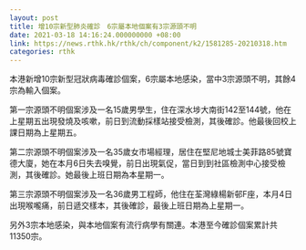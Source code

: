 ```yaml
---
layout: post
title: 增10宗新型肺炎確診　6宗屬本地個案有3宗源頭不明
date: 2021-03-18 14:16:24.000000000 +08:00
link: https://news.rthk.hk/rthk/ch/component/k2/1581285-20210318.htm
categories: rthk
---
```


本港新增10宗新型冠狀病毒確診個案，6宗屬本地感染，當中3宗源頭不明，其餘4宗為輸入個案。

第一宗源頭不明個案涉及一名15歲男學生，住在深水埗大南街142至144號，他在上星期五出現發燒及咳嗽，前日到流動採樣站接受檢測，其後確診。他最後回校上課日期為上星期五。

第二宗源頭不明個案涉及一名35歲女市場經理，居住在堅尼地城士美菲路85號寶德大廈，她在本月6日失去嗅覺，前日出現氣促，當日到到社區檢測中心接受檢測，其後確診。她最後上班日期為本星期一。

第三宗源頭不明個案涉及一名36歲男工程師，他住在荃灣綠楊新邨F座，本月4日出現喉嚨痛，前日遞交樣本，其後確診，最後上班日期為上星期一。

另外3宗本地感染，與本地個案有流行病學有關連。本港至今確診個案累計共11350宗。
